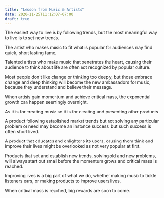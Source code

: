 ```yaml
---
title: "Lesson from Music & Artists"
date: 2020-11-25T11:12:07+07:00
draft: true
---
```


The easiest way to live is by following trends, but the most meaningful way to live is to set new trends. 

The artist who makes music to fit what is popular for audiences may find quick, short lasting fame. 

Talented artists who make music that penetrates the heart, causing their audience to think about life are often not recognized by popular culture.

Most people don't like change or thinking too deeply, but those embrace change and deep thinking will become the new ambassadors for music, because they understand and believe their message. 

When artists gain momentum and achieve critical mass, the exponential growth can happen seemingly overnight.

As it is for creating music so it is for creating  and presenting other products. 

A product following established market trends but not solving any particular problem or need may become an instance success, but such success is often short lived.

A product that educates and enlightens its users, causing them think and improve their lives might be overlooked as not very popular at first. 

Products that set and establish new trends, solving old and new problems, will always start out small before the momentum grows and critical mass is reached.

Improving lives is a big part of what we do, whether making music to tickle listeners ears, or making products to improve users lives. 

When critical mass is reached, big rewards are soon to come.